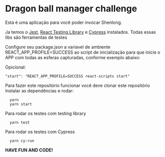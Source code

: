 # Dragon ball manager challenge

Esta é uma aplicação para você poder invocar Shenlong.

Ja temos o [Jest](https://jestjs.io/), [React Testing Library](https://testing-library.com/docs/react-testing-library/intro) e [Cypress](https://www.cypress.io/) instalados. Todas essas libs são ferramentas de testes

Configure seu package.json a variavel de ambiente REACT_APP_PROFILE=SUCCESS ao script de inicialização para que inicie o APP com todas as esferas capturadas, conforme exemplo abaixo:

Opicional:

```
"start": "REACT_APP_PROFILE=SUCCESS react-scripts start"
```

Para fazer este repositório funcionar você deve clonar este repositório
Instalar as dependências e rodar:

```
  yarn
  yarn start
```

Para rodar os testes com testing library

```
  yarn test
```

Para rodar os testes com Cypress

```
  yarn cy:run
```

**HAVE FUN AND CODE!**

